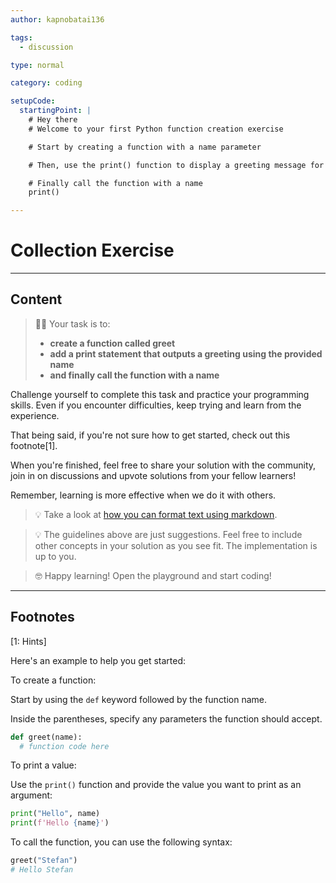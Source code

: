 ```yaml
---
author: kapnobatai136

tags:
  - discussion

type: normal

category: coding

setupCode:
  startingPoint: |
    # Hey there
    # Welcome to your first Python function creation exercise

    # Start by creating a function with a name parameter

    # Then, use the print() function to display a greeting message for the provided name

    # Finally call the function with a name
    print()

---
```


# Collection Exercise

---

## Content

> 👩‍💻 Your task is to:
> - **create a function called greet**
> - **add a print statement that outputs a greeting using the provided name**
> - **and finally call the function with a name**

Challenge yourself to complete this task and practice your programming skills. Even if you encounter difficulties, keep trying and learn from the experience.

That being said, if you're not sure how to get started, check out this footnote[1].

When you're finished, feel free to share your solution with the community, join in on discussions and upvote solutions from your fellow learners!

Remember, learning is more effective when we do it with others.

> 💡 Take a look at [how you can format text using markdown](https://www.enki.com/glossary/general/markdown-formatting).

> 💡 The guidelines above are just suggestions. Feel free to include other concepts in your solution as you see fit. The implementation is up to you.

> 🤓 Happy learning! Open the playground and start coding!

---

## Footnotes

[1: Hints]

Here's an example to help you get started:

To create a function:

Start by using the `def` keyword followed by the function name.

Inside the parentheses, specify any parameters the function should accept.

```python
def greet(name):
  # function code here
```

To print a value:

Use the `print()` function and provide the value you want to print as an argument:
```python
print("Hello", name)
print(f'Hello {name}')
```


To call the function, you can use the following syntax:
```python
greet("Stefan")
# Hello Stefan
```

